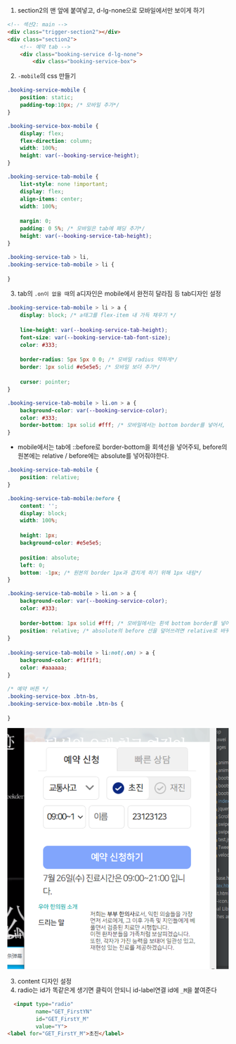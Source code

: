 1. section2의 맨 앞에 붙여넣고, d-lg-none으로 모바일에서만 보이게 하기
```html
<!-- 섹션2: main -->
<div class="trigger-section2"></div>
<div class="section2">
    <!-- 예약 tab -->
    <div class="booking-service d-lg-none">
        <div class="booking-service-box">
```


2. `-mobile`의 css 만들기
```css
.booking-service-mobile {
    position: static;
    padding-top:10px; /* 모바일 추가*/
}
```
```css
.booking-service-box-mobile {
    display: flex;
    flex-direction: column;
    width: 100%;
    height: var(--booking-service-height);
}
```

```css
.booking-service-tab-mobile {
    list-style: none !important;
    display: flex;
    align-items: center;
    width: 100%;

    margin: 0;
    padding: 0 5%; /* 모바일은 tab에 패딩 추가*/
    height: var(--booking-service-tab-height);
}
```
```css
.booking-service-tab > li,
.booking-service-tab-mobile > li {
    
}
```

3. tab의 `.on이 없을 때`의 a디자인은 mobile에서 완전히 달라짐 등 tab디자인 설정
```css
.booking-service-tab-mobile > li > a {
    display: block; /* a태그를 flex-item 내 가득 채우기 */

    line-height: var(--booking-service-tab-height);
    font-size: var(--booking-service-tab-font-size);
    color: #333;

    border-radius: 5px 5px 0 0; /* 모바일 radius 약하게*/
    border: 1px solid #e5e5e5; /* 모바일 보더 추가*/

    cursor: pointer;
}
```
```css
.booking-service-tab-mobile > li.on > a {
    background-color: var(--booking-service-color);
    color: #333;
    border-bottom: 1px solid #fff; /* 모바일에서는 bottom border를 넣어서, content의 top을 넢는다*/
}
```
- mobile에서는 tab에 ::before로 border-bottom을 회색선을 넣어주되, before의 원본에는 relative / before에는 absolute를 넣어줘야한다.
```css
.booking-service-tab-mobile {
    position: relative;
}
```
```css
.booking-service-tab-mobile:before {
    content: '';
    display: block;
    width: 100%;

    height: 1px;
    background-color: #e5e5e5;

    position: absolute;
    left: 0;
    bottom: -1px; /* 원본의 border 1px과 겹치게 하기 위해 1px 내림*/
}
```
```css
.booking-service-tab-mobile > li.on > a {
    background-color: var(--booking-service-color);
    color: #333;
    
    border-bottom: 1px solid #fff; /* 모바일에서는 흰색 bottom border를 넣어서, tab의 :before 선을 덮는다*/
    position: relative; /* absolute의 before 선을 덮어쓰려면 relative로 바꿔줘야한다. */
}

.booking-service-tab-mobile > li:not(.on) > a {
    background-color: #f1f1f1;
    color: #aaaaaa;
}
```
```css
/* 예약 버튼 */
.booking-service-box .btn-bs,
.booking-service-box-mobile .btn-bs {
    
}
```
![img.png](../ui/216.png)

3. content 디자인 설정
4. radio는 id가 똑같은게 생기면 클릭이 안되니 id-label연결 id에 `_M`을 붙여준다
```html
  <input type="radio"
         name="GET_FirstYN"
         id="GET_FirstY_M"
         value="Y">
<label for="GET_FirstY_M">초진</label>
```
